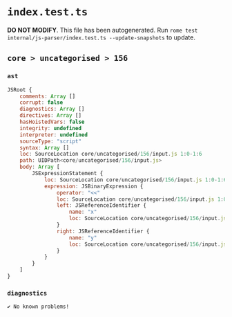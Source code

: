 # `index.test.ts`

**DO NOT MODIFY**. This file has been autogenerated. Run `rome test internal/js-parser/index.test.ts --update-snapshots` to update.

## `core > uncategorised > 156`

### `ast`

```javascript
JSRoot {
	comments: Array []
	corrupt: false
	diagnostics: Array []
	directives: Array []
	hasHoistedVars: false
	integrity: undefined
	interpreter: undefined
	sourceType: "script"
	syntax: Array []
	loc: SourceLocation core/uncategorised/156/input.js 1:0-1:6
	path: UIDPath<core/uncategorised/156/input.js>
	body: Array [
		JSExpressionStatement {
			loc: SourceLocation core/uncategorised/156/input.js 1:0-1:6
			expression: JSBinaryExpression {
				operator: "<<"
				loc: SourceLocation core/uncategorised/156/input.js 1:0-1:6
				left: JSReferenceIdentifier {
					name: "x"
					loc: SourceLocation core/uncategorised/156/input.js 1:0-1:1 (x)
				}
				right: JSReferenceIdentifier {
					name: "y"
					loc: SourceLocation core/uncategorised/156/input.js 1:5-1:6 (y)
				}
			}
		}
	]
}
```

### `diagnostics`

```
✔ No known problems!

```
